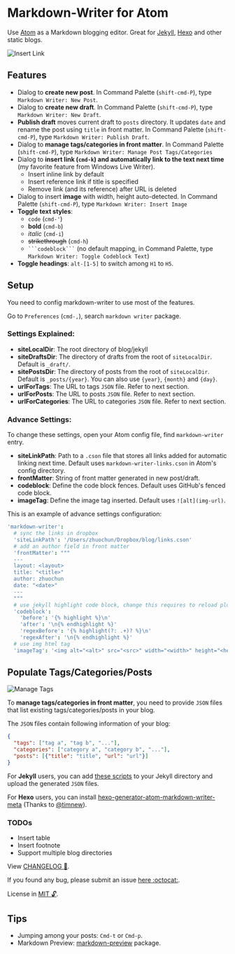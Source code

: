 # Markdown-Writer for Atom

Use [Atom](https://atom.io/) as a Markdown blogging editor. Great for [Jekyll](http://jekyllrb.com/), [Hexo](http://hexo.io/) and other static blogs.

![Insert Link](http://i.imgur.com/F9dLWsH.png)

## Features

- Dialog to **create new post**.
  In Command Palette (`shift-cmd-P`), type `Markdown Writer: New Post`.
- Dialog to **create new draft**.
  In Command Palette (`shift-cmd-P`), type `Markdown Writer: New Draft`.
- **Publish draft** moves current draft to `posts` directory. It updates `date` and rename the post using `title` in front matter.
  In Command Palette (`shift-cmd-P`), type `Markdown Writer: Publish Draft`.
- Dialog to **manage tags/categories in front matter**.
  In Command Palette (`shift-cmd-P`), type `Markdown Writer: Manage Post Tags/Categories`
- Dialog to **insert link (`cmd-k`) and automatically link to the text next time** (my favorite feature from Windows Live Writer).
  - Insert inline link by default
  - Insert reference link if title is specified
  - Remove link (and its reference) after URL is deleted
- Dialog to insert **image** with width, height auto-detected.
  In Command Palette (`shift-cmd-P`), type `Markdown Writer: Insert Image`
- **Toggle text styles**:
  - `code` (`cmd-'`)
  - **bold** (`cmd-b`)
  - _italic_ (`cmd-i`)
  - ~~strikethrough~~ (`cmd-h`)
  - `` ```codeblock``` `` (no default mapping, in Command Palette, type `Markdown Writer: Toggle Codeblock Text`)
- **Toggle headings**: `alt-[1-5]` to switch among `H1` to `H5`.

## Setup

You need to config markdown-writer to use most of the features.

Go to `Preferences` (`cmd-,`), search `markdown writer` package.

### Settings Explained:

- **siteLocalDir**: The root directory of blog/jekyll
- **siteDraftsDir**: The directory of drafts from the root of `siteLocalDir`. Default is `_draft/`.
- **sitePostsDir**: The directory of posts from the root of `siteLocalDir`. Default is `_posts/{year}`. You can also use `{year}`, `{month}` and `{day}`.
- **urlForTags**: The URL to tags `JSON` file. Refer to next section.
- **urlForPosts**: The URL to posts `JSON` file. Refer to next section.
- **urlForCategories**: The URL to categories `JSON` file. Refer to next section.

### Advance Settings:

To change these settings, open your Atom config file, find `markdown-writer` entry.

- **siteLinkPath**: Path to a `.cson` file that stores all links added for automatic linking next time.
  Default uses `markdown-writer-links.cson` in Atom's config directory.
- **frontMatter**: String of front matter generated in new post/draft.
- **codeblock**: Define the code block fences. Default uses GitHub's fenced code block.
- **imageTag**: Define the image tag inserted. Default uses `![alt](img-url)`.

This is an example of advance settings configuration:

```coffee
'markdown-writer':
  # sync the links in dropbox
  'siteLinkPath': '/Users/zhuochun/Dropbox/blog/links.cson'
  # add an author field in front matter
  'frontMatter': """
  ---
  layout: <layout>
  title: "<title>"
  author: zhuochun
  date: "<date>"
  ---
  """
  # use jekyll highlight code block, change this requires to reload plugin
  'codeblock':
    'before': '{% highlight %}\n'
    'after': '\n{% endhighlight %}'
    'regexBefore': '{% highlight(?: .+)? %}\n'
    'regexAfter': '\n{% endhighlight %}'
  # use img html tag
  'imageTag': '<img alt="<alt>" src="<src>" width="<width>" height="<height>" class="aligncenter" />'
```

## Populate Tags/Categories/Posts

![Manage Tags](http://i.imgur.com/amt2m0Y.png)

To **manage tags/categories in front matter**, you need to provide `JSON` files that list existing tags/categories/posts in your blog.

The `JSON` files contain following information of your blog:

```json
{
  "tags": ["tag a", "tag b", "..."],
  "categories": ["category a", "category b", "..."],
  "posts": [{"title": "title", "url": "url"}]
}
```

For **Jekyll** users, you can add [these scripts](https://gist.github.com/zhuochun/fe127356bcf8c07ae1fb) to your Jekyll directory and upload the generated `JSON` files.

For **Hexo** users, you can install [hexo-generator-atom-markdown-writer-meta](https://github.com/timnew/hexo-generator-atom-markdown-writer-meta) (Thanks to [@timnew](https://github.com/timnew)).

### TODOs

- Insert table
- Insert footnote
- Support multiple blog directories

View [CHANGELOG :notebook_with_decorative_cover:](https://github.com/zhuochun/md-writer/blob/master/CHANGELOG.md).

If you found any bug, please submit an issue [here :octocat:](https://github.com/zhuochun/md-writer/issues).

License in [MIT :unlock:](https://github.com/zhuochun/md-writer/blob/master/LICENSE.md).

## Tips

- Jumping among your posts: `Cmd-t` or `Cmd-p`.
- Markdown Preview: [markdown-preview](https://atom.io/packages/markdown-preview) package.
